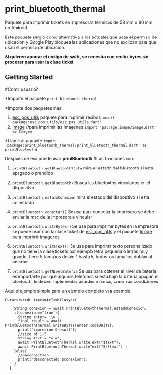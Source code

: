 # print_bluetooth_thermal

Paquete para imprimir tickets en impresoras termicas de 58 mm o 80 mm en Android.

Este paquete surgio como alternativa a los actuales que usan el permiso de ubicacion y Google Play
bloquea las aplicaciones que no explican para que usan el permiso de ubicacion.

**Si quieren aportar el codigo de swift, se necesita que reciba bytes sin procesar para usar la clase ticket**

## Getting Started

#Como usuarlo?

*Importe el paquete `print_bluetooth_thermal`

*Importe dos paquetes mas

1. [esc_pos_utils](https://pub.dev/packages/esc_pos_utils) paquete para imprimir recibos `import package:esc_pos_utils/esc_pos_utils.dart'`
2. [Image](https://pub.dev/packages/image) //para imprimir las imagenes `import 'package:image/image.dart' as Imagen`

*Llame al paquete  `import 'package:print_bluetooth_thermal/print_bluetooth_thermal.dart' as printBluetooth;`

Despues de eso puede usar **printBluetooth**
#Las funciones son:

1. `printBluetooth.getBluetoothState` mira el estado del bluetooth si esta apagado o prendido

2. `printBluetooth.getBluetooths` Busca los bluetooths vinculados en el dispositivo

3. `printBluetooth.estadoConexion` mira el estado del dispositivo si esta conectado

4. `printBluetooth.conectar()` Se usa para concetar la impresora se debe enviar la mac de la impresora a vincular

5. `printBluetooth.writeBytes()` Se usa para imprimir bytes en la impresora se puede usar con la clase ticket de [esc_pos_utils](https://pub.dev/packages/esc_pos_utils) y el paquete [Image](https://pub.dev/packages/image) para imprimir imagenes

6. `printBluetooth.writeText()` Se usa para imprimir texto personalizado que no tiene la clase tickets por ejemplo letra pequeña o letras muy grande, tiene 5 tamaños desde 1 hasta 5, todos los tamaños doblan al anterior

7. `printBluetooth.getNivelBateria` Se usa para obtener el nivel de bateria es importante por que algunos telefonos si esta bajo la bateria apagan el bluetooth, lo deben implementar ustedes mismos, crear sus condiciones

Aqui el ejemplo simple para un ejemplo completo vea example

```
Future<void> imprimirTesh()async{

    String conexion = await PrintBluetoothThermal.estadoConexion;
    if(conexion=="true"){
      String enter= '\n';
      final result = await PrintBluetoothThermal.writeBytes(enter.codeUnits);
      print("impresion $result");
      //size of 1-5
      String text = "ola";
      await PrintBluetoothThermal.writeText("$text");
      await PrintBluetoothThermal.writeText("5/$text") ;
    }else{
      //desconectado
      print("desconectado $conexion");
    }
  }
```



